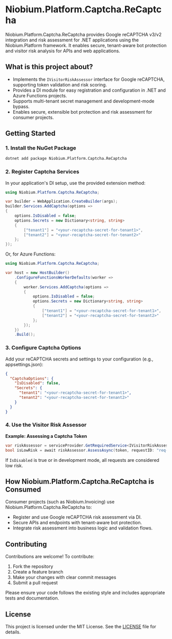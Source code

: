# Niobium.Platform.Captcha.ReCaptcha

Niobium.Platform.Captcha.ReCaptcha provides Google reCAPTCHA v3/v2 integration and risk assessment for .NET applications using the Niobium.Platform framework. It enables secure, tenant-aware bot protection and visitor risk analysis for APIs and web applications.

## What is this project about?

- Implements the `IVisitorRiskAssessor` interface for Google reCAPTCHA, supporting token validation and risk scoring.
- Provides a DI module for easy registration and configuration in .NET and Azure Functions projects.
- Supports multi-tenant secret management and development-mode bypass.
- Enables secure, extensible bot protection and risk assessment for consumer projects.

## Getting Started

### 1. Install the NuGet Package

```sh
dotnet add package Niobium.Platform.Captcha.ReCaptcha
```

### 2. Register Captcha Services

In your application's DI setup, use the provided extension method:

```csharp
using Niobium.Platform.Captcha.ReCaptcha;

var builder = WebApplication.CreateBuilder(args);
builder.Services.AddCaptcha(options =>
{
    options.IsDisabled = false;
    options.Secrets = new Dictionary<string, string>
    {
        ["tenant1"] = "<your-recaptcha-secret-for-tenant1>",
        ["tenant2"] = "<your-recaptcha-secret-for-tenant2>"
    };
});
```

Or, for Azure Functions:

```csharp
using Niobium.Platform.Captcha.ReCaptcha;

var host = new HostBuilder()
    .ConfigureFunctionsWorkerDefaults(worker =>
    {
        worker.Services.AddCaptcha(options =>
        {
            options.IsDisabled = false;
            options.Secrets = new Dictionary<string, string>
            {
                ["tenant1"] = "<your-recaptcha-secret-for-tenant1>",
                ["tenant2"] = "<your-recaptcha-secret-for-tenant2>"
            };
        });
    })
    .Build();
```

### 3. Configure Captcha Options

Add your reCAPTCHA secrets and settings to your configuration (e.g., appsettings.json):

```json
{
  "CaptchaOptions": {
    "IsDisabled": false,
    "Secrets": {
      "tenant1": "<your-recaptcha-secret-for-tenant1>",
      "tenant2": "<your-recaptcha-secret-for-tenant2>"
    }
  }
}
```

### 4. Use the Visitor Risk Assessor

**Example: Assessing a Captcha Token**

```csharp
var riskAssessor = serviceProvider.GetRequiredService<IVisitorRiskAssessor>();
bool isLowRisk = await riskAssessor.AssessAsync(token, requestID: "req-123", tenant: "tenant1", clientIP: "1.2.3.4");
```

If `IsDisabled` is true or in development mode, all requests are considered low risk.

## How Niobium.Platform.Captcha.ReCaptcha is Consumed

Consumer projects (such as Niobium.Invoicing) use Niobium.Platform.Captcha.ReCaptcha to:

- Register and use Google reCAPTCHA risk assessment via DI.
- Secure APIs and endpoints with tenant-aware bot protection.
- Integrate risk assessment into business logic and validation flows.

## Contributing

Contributions are welcome! To contribute:

1. Fork the repository
2. Create a feature branch
3. Make your changes with clear commit messages
4. Submit a pull request

Please ensure your code follows the existing style and includes appropriate tests and documentation.

## License

This project is licensed under the MIT License. See the [LICENSE](LICENSE) file for details.
